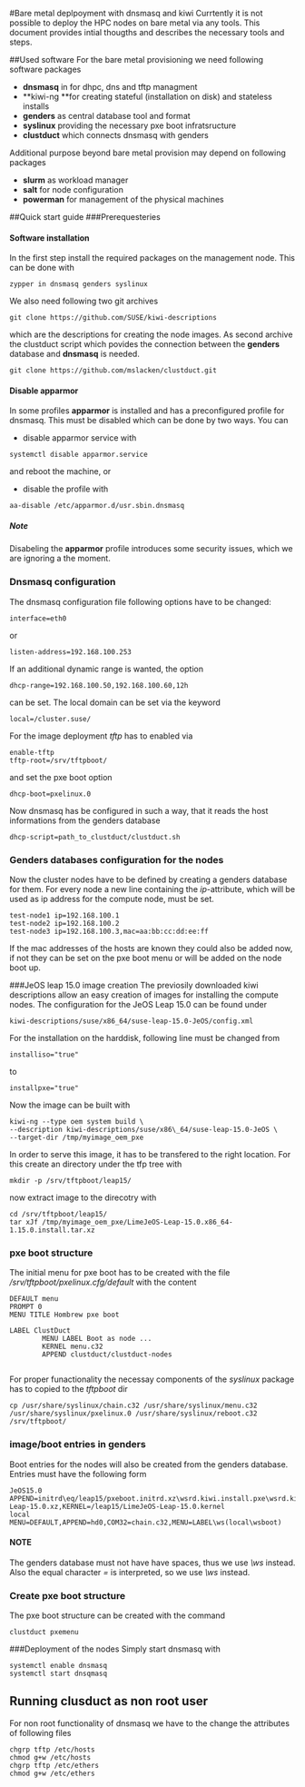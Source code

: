#Bare metal deplpoyment with dnsmasq and kiwi
Currtently it is not possible to deploy the HPC nodes on bare metal via any tools. This document provides intial thougths and describes the necessary tools and steps.

##Used software
For the bare metal provisioning we need following software packages

   * **dnsmasq** in for dhpc, dns and tftp managment
   * **kiwi-ng **for creating stateful (installation on disk) and stateless installs
   * **genders** as central database tool and format
   * **syslinux** providing the necessary pxe boot infratsructure
   * **clustduct** which connects dnsmasq with genders

Additional purpose beyond bare metal provision may depend on following packages

   * **slurm** as workload manager
   * **salt** for node configuration
   * **powerman** for management of the physical machines

##Quick start guide
###Prerequesteries
#### Software installation
In the first step install the required packages on the management node. This can be done with
```
zypper in dnsmasq genders syslinux
```
We also need following two git archives
```
git clone https://github.com/SUSE/kiwi-descriptions
```
which are the descriptions for creating the node images. As second archive the clustduct script which povides the connection between the **genders** database and **dnsmasq** is needed.
```
git clone https://github.com/mslacken/clustduct.git
```

#### Disable apparmor
In some profiles **apparmor** is installed and has a preconfigured profile for dnsmasq. This must be disabled which can be done by two ways. You can 

   * disable apparmor service with

```
systemctl disable apparmor.service
```
and reboot the machine, or 

   * disable the profile with

```
aa-disable /etc/apparmor.d/usr.sbin.dnsmasq
```
##### Note
Disabeling the **apparmor** profile introduces some security issues, which we are ignoring a the moment.

### Dnsmasq configuration
The dnsmasq configuration file following options have to be changed:
```
interface=eth0
```
or 
```
listen-address=192.168.100.253
```
If an additional dynamic range is wanted, the option 
```
dhcp-range=192.168.100.50,192.168.100.60,12h
```
can be set.
The local domain can be set via the keyword 
```
local=/cluster.suse/
```
For the image deployment *tftp* has to enabled via
```
enable-tftp
tftp-root=/srv/tftpboot/
```
and set the pxe boot option
```
dhcp-boot=pxelinux.0
```
Now dnsmasq has be configured in such a way, that it reads the host informations from the genders database
```
dhcp-script=path_to_clustduct/clustduct.sh
```

### Genders databases configuration for the nodes
Now the cluster nodes have to be defined by creating a genders database for them. For every node a new line containing the *ip*-attribute, which will be used as ip address for the compute node, must be set.
```
test-node1 ip=192.168.100.1
test-node2 ip=192.168.100.2
test-node3 ip=192.168.100.3,mac=aa:bb:cc:dd:ee:ff
```
If the mac addresses of the hosts are known they could also be added now, if not they can be set on the pxe boot menu or will be added on the node boot up.

###JeOS leap 15.0 image creation
The previosily downloaded kiwi descriptions allow an easy creation of images for installing the compute nodes. The configuration for the JeOS Leap 15.0 can be found under 
```
kiwi-descriptions/suse/x86_64/suse-leap-15.0-JeOS/config.xml
```
For the installation on the harddisk, following line must be changed from
```
installiso="true"
``` 
to 
```
installpxe="true"
```

Now the image can be built with
```
kiwi-ng --type oem system build \
--description kiwi-descriptions/suse/x86\_64/suse-leap-15.0-JeOS \
--target-dir /tmp/myimage_oem_pxe
```
In order to serve this image, it has to be transfered to the right location. For this create an directory under the tfp tree with 
```
mkdir -p /srv/tftpboot/leap15/
```
now extract image to the direcotry with
```
cd /srv/tftpboot/leap15/
tar xJf /tmp/myimage_oem_pxe/LimeJeOS-Leap-15.0.x86_64-1.15.0.install.tar.xz

```
### pxe boot structure
The initial menu for pxe boot has to be created with the file */srv/tftpboot/pxelinux.cfg/default* with the content
```
DEFAULT menu
PROMPT 0
MENU TITLE Hombrew pxe boot

LABEL ClustDuct
        MENU LABEL Boot as node ...
        KERNEL menu.c32
        APPEND clustduct/clustduct-nodes


```
For proper funactionality the necessay components of the *syslinux* package has to copied to the *tftpboot* dir
```
cp /usr/share/syslinux/chain.c32 /usr/share/syslinux/menu.c32 /usr/share/syslinux/pxelinux.0 /usr/share/syslinux/reboot.c32 /srv/tftpboot/
```
### image/boot entries in genders
Boot entries for the nodes will also be created from the genders database. Entries must have the following form

```
JeOS15.0 APPEND=initrd\eq/leap15/pxeboot.initrd.xz\wsrd.kiwi.install.pxe\wsrd.kiwi.install.image=tftp://192.168.100.253/leap15/LimeJeOS-Leap-15.0.xz,KERNEL=/leap15/LimeJeOS-Leap-15.0.kernel
local MENU=DEFAULT,APPEND=hd0,COM32=chain.c32,MENU=LABEL\ws(local\wsboot)
```

#### NOTE
The genders database must not have have spaces, thus we use *\\ws* instead. Also the equal character *=* is interpreted, so we use *\\ws* instead.

### Create pxe boot structure
The pxe boot structure can be created with the command
```
clustduct pxemenu
```
###Deployment of the nodes
Simply start dnsmasq with
```
systemctl enable dnsmasq
systemctl start dnsqmasq
```
## Running clusduct as non root user
For non root functionality of dnsmasq we have to the change the attributes of following files
```
chgrp tftp /etc/hosts
chmod g+w /etc/hosts
chgrp tftp /etc/ethers
chmod g+w /etc/ethers
```

